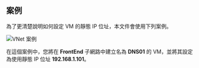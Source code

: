 ## <a name="scenario"></a>案例
為了更清楚說明如何設定 VM 的靜態 IP 位址，本文件會使用下列案例。

![VNet 案例](./media/virtual-networks-static-ip-scenario-include/static-ip-scenario.png)

在這個案例中，您將在 **FrontEnd** 子網路中建立名為 **DNS01** 的 VM，並將其設定為使用靜態 IP 位址 **192.168.1.101**。

